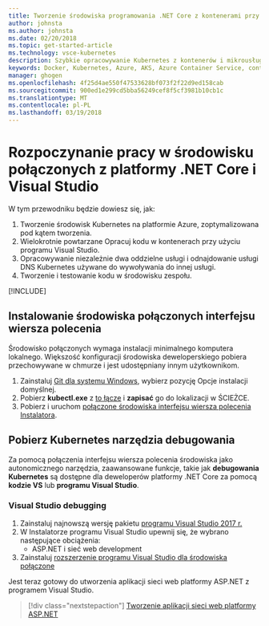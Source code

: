 ```yaml
---
title: Tworzenie środowiska programowania .NET Core z kontenerami przy użyciu Kubernetes w chmurze za pomocą narzędzi Visual Studio — krok 1 — Instalacja | Dokumentacja firmy Microsoft
author: johnsta
ms.author: johnsta
ms.date: 02/20/2018
ms.topic: get-started-article
ms.technology: vsce-kubernetes
description: Szybkie opracowywanie Kubernetes z kontenerów i mikrousług na platformie Azure
keywords: Docker, Kubernetes, Azure, AKS, Azure Container Service, containers
manager: ghogen
ms.openlocfilehash: 4f25d4ae550f47533628bf073f2f22d9ed158cab
ms.sourcegitcommit: 900ed1e299cd5bba56249cef8f5cf3981b10cb1c
ms.translationtype: MT
ms.contentlocale: pl-PL
ms.lasthandoff: 03/19/2018
---
```

# <a name="get-started-on-connected-environment-with-net-core-and-visual-studio"></a>Rozpoczynanie pracy w środowisku połączonych z platformy .NET Core i Visual Studio

W tym przewodniku będzie dowiesz się, jak:

1. Tworzenie środowisk Kubernetes na platformie Azure, zoptymalizowana pod kątem tworzenia.
1. Wielokrotnie powtarzane Opracuj kodu w kontenerach przy użyciu programu Visual Studio.
1. Opracowywanie niezależnie dwa oddzielne usługi i odnajdowanie usługi DNS Kubernetes używane do wywoływania do innej usługi.
1. Tworzenie i testowanie kodu w środowisku zespołu.

[!INCLUDE[](includes/see-troubleshooting.md)]

## <a name="install-the-connected-environment-cli"></a>Instalowanie środowiska połączonych interfejsu wiersza polecenia
Środowisko połączonych wymaga instalacji minimalnego komputera lokalnego. Większość konfiguracji środowiska deweloperskiego pobiera przechowywane w chmurze i jest udostępniany innym użytkownikom.

1. Zainstaluj [Git dla systemu Windows](https://git-scm.com/downloads), wybierz pozycję Opcje instalacji domyślnej. 
1. Pobierz **kubectl.exe** z [to łącze](https://storage.googleapis.com/kubernetes-release/release/v1.9.0/bin/windows/amd64/kubectl.exe) i **zapisać** go do lokalizacji w ŚCIEŻCE.
1. Pobierz i uruchom [połączone środowiska interfejsu wiersza polecenia Instalatora](https://aka.ms/get-vsce-windows). 

## <a name="get-kubernetes-debugging-tools"></a>Pobierz Kubernetes narzędzia debugowania
Za pomocą połączenia interfejsu wiersza polecenia środowiska jako autonomicznego narzędzia, zaawansowane funkcje, takie jak **debugowania Kubernetes** są dostępne dla deweloperów platformy .NET Core za pomocą **kodzie VS** lub **programu Visual Studio**.

### <a name="visual-studio-debugging"></a>Visual Studio debugging 
1. Zainstaluj najnowszą wersję pakietu [programu Visual Studio 2017 r.](https://www.visualstudio.com/vs/)
1. W Instalatorze programu Visual Studio upewnij się, że wybrano następujące obciążenia:
    * ASP.NET i sieć web development
1. Zainstaluj [rozszerzenie programu Visual Studio dla środowiska połączone](https://aka.ms/get-vsce-visualstudio)

Jest teraz gotowy do utworzenia aplikacji sieci web platformy ASP.NET z programem Visual Studio.

> [!div class="nextstepaction"]
> [Tworzenie aplikacji sieci web platformy ASP.NET](get-started-netcore-visualstudio-02.md)